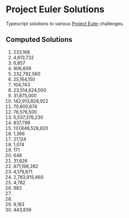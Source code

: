 # Project Euler Solutions

Typescript solutions to various [Project Euler](https://projecteuler.net/about) challenges.

## Computed Solutions

001. 233,168
002. 4,613,732
003. 6,857
004. 906,609
005. 232,792,560
006. 25,164,150
007. 104,743
008. 23,514,624,000
009. 31,875,000
010. 142,913,828,922
011. 70,600,674
012. 76,576,500
013. 5,537,376,230
014. 837,799
015. 137,846,528,820
016. 1,366
017. 21,124
018. 1,074
019. 171
020. 648
021. 31,626
022. 871,198,282
023. 4,179,871
024. 2,783,915,460
025. 4,782
026. 983
027. 
028. 
029. 9,183
030. 443,839